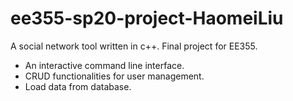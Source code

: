 # ee355-sp20-project-HaomeiLiu

A social network tool written in c++. Final project for EE355.

- An interactive command line interface.
- CRUD functionalities for user management.
- Load data from database.
